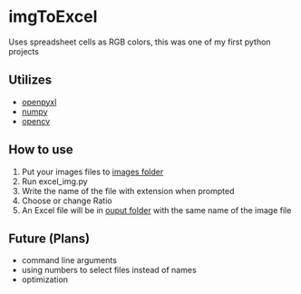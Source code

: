 # imgToExcel
Uses spreadsheet cells as RGB colors, this was one of my first python projects

## Utilizes
- [openpyxl](https://pypi.org/project/openpyxl/)
- [numpy](https://pypi.org/project/numpy/)
- [opencv](https://pypi.org/project/opencv-python/)

## How to use 
1. Put your images files to [images folder](https://github.com/vmsou/imgToExcel/tree/main/images)
2. Run excel_img.py
3. Write the name of the file with extension when prompted
4. Choose or change Ratio
5. An Excel file will be in [ouput folder](https://github.com/vmsou/imgToExcel/tree/main/output) with the same name of the image file
 
## Future (Plans)
- command line arguments
- using numbers to select files instead of names
- optimization 